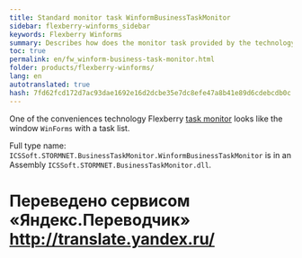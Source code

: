 ```yaml
--- 
title: Standard monitor task WinformBusinessTaskMonitor 
sidebar: flexberry-winforms_sidebar 
keywords: Flexberry Winforms 
summary: Describes how does the monitor task provided by the technology and indicates its full .net name 
toc: true 
permalink: en/fw_winform-business-task-monitor.html 
folder: products/flexberry-winforms/ 
lang: en 
autotranslated: true 
hash: 7fd62fcd172d7ac93dae1692e16d2dcbe35e7dc8efe47a8b41e89d6cdebcdb0c 
--- 
```


One of the conveniences technology Flexberry [task monitor](fo_business-task-monitor.html) looks like the window `WinForms` with a task list. 

Full type name: `ICSSoft.STORMNET.BusinessTaskMonitor.WinformBusinessTaskMonitor` is in an Assembly `ICSSoft.STORMNET.BusinessTaskMonitor.dll`. 




 # Переведено сервисом «Яндекс.Переводчик» http://translate.yandex.ru/